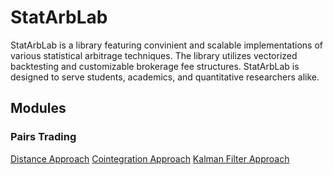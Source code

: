 # StatArbLab
StatArbLab is a library featuring convinient and scalable implementations of various statistical arbitrage techniques. The library utilizes vectorized backtesting and customizable brokerage fee structures.
StatArbLab is designed to serve students, academics, and quantitative researchers alike.

## Modules
### Pairs Trading
[Distance Approach](/PairsTrading/DistanceApproach/)
[Cointegration Approach](/PairsTrading/CointegrationMethod/) 
[Kalman Filter Approach](/PairsTrading/KalmanFilterMethod/)
